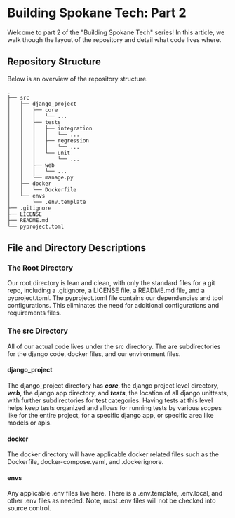 # **Building Spokane Tech: Part 2**

Welcome to part 2 of the "Building Spokane Tech" series! In this article, we walk though the layout of the repository and detail what code lives where.


## **Repository Structure**

Below is an overview of the repository structure.

```plaintext
.
├── src
│   ├── django_project
│   │   ├── core
│   │   │   └── ...
│   │   ├── tests
│   │   │   ├── integration
│   │   │   │   └── ...
│   │   │   ├── regression
│   │   │   │   └── ...
│   │   │   └── unit
│   │   │       └── ...
│   │   ├── web
│   │   │   └── ...
│   │   └── manage.py
│   ├── docker
│   │   └── Dockerfile
│   └── envs
│       └── .env.template
├── .gitignore
├── LICENSE
├── README.md
└── pyproject.toml
```

## **File and Directory Descriptions**

### **The Root Directory**
Our root directory is lean and clean, with only the standard files for a git repo, including a .gitignore, a LICENSE file, a README.md file, and a pyproject.toml. 
The pyproject.toml file contains our dependencies and tool configurations. This eliminates the need for additional configurations and requirements files. 

### **The src Directory**
All of our actual code lives under the src directory. The are subdirectories for the django code, docker files, and our environment files.

#### django_project
The django_project directory has ***core***, the django project level directory, ***web***, the django app directory, and ***tests***, the location of all django unittests, with further subdirectories for test categories. Having tests at this level helps keep tests organized and allows for running tests by various scopes like for the entire project, for a specific django app, or specific area like models or apis.

#### docker
The docker directory will have applicable docker related files such as the Dockerfile, docker-compose.yaml, and .dockerignore. 

#### envs
Any applicable .env files live here. There is a .env.template, .env.local, and other .env files as needed. Note, most .env files will not be checked into source control.
